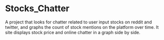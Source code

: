 # Stocks_Chatter
A project that looks for chatter related to user input stocks on reddit and twitter, and graphs the count of stock mentions on the platform over time. It site displays stock price and online chatter in a graph side by side.
